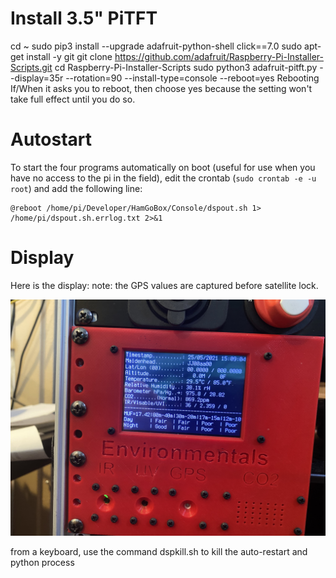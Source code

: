 # Install 3.5" PiTFT
cd ~
sudo pip3 install --upgrade adafruit-python-shell click==7.0
sudo apt-get install -y git
git clone https://github.com/adafruit/Raspberry-Pi-Installer-Scripts.git
cd Raspberry-Pi-Installer-Scripts
sudo python3 adafruit-pitft.py --display=35r --rotation=90 --install-type=console --reboot=yes
Rebooting
If/When it asks you to reboot, then choose yes because the setting won't take full effect until you do so.

# Autostart
To start the four programs automatically on boot (useful for use when you have no access to the pi in the field), edit the crontab (`sudo crontab -e -u root`) and add the following line:

```
@reboot /home/pi/Developer/HamGoBox/Console/dspout.sh 1> /home/pi/dspout.sh.errlog.txt 2>&1
```

# Display
Here is the display:
note: the GPS values are captured before satellite lock.

![alt text][hampiwx]

[hampiwx]: https://github.com/DonBower/HamGoBox/blob/master/Images/IMG_0802.jpeg "HamPiWX Console"

from a keyboard, use the command dspkill.sh to kill the auto-restart and python process